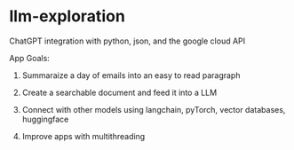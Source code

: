 # llm-exploration
ChatGPT integration with python, json, and the google cloud API 

App Goals: 

1. Summaraize a day of emails into an easy to read paragraph
2. Create a searchable document and feed it into a LLM

3. Connect with other models using langchain, pyTorch, vector databases, huggingface
4. Improve apps with multithreading
